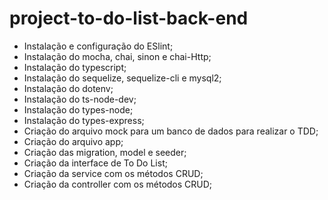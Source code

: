 # project-to-do-list-back-end

- Instalação e configuração do ESlint;
- Instalação do mocha, chai, sinon e chai-Http;
- Instalação do typescript;
- Instalação do sequelize, sequelize-cli e mysql2;
- Instalação do dotenv;
- Instalação do ts-node-dev;
- Instalação do types-node;
- Instalação do types-express;
- Criação do arquivo mock para um banco de dados para realizar o TDD;
- Criação do arquivo app;
- Criação das migration, model e seeder;
- Criação da interface de To Do List;
- Criação da service com os métodos CRUD;
- Criação da controller com os métodos CRUD;




